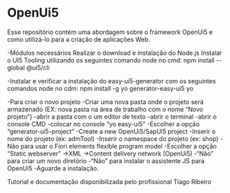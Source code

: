 # OpenUi5
Esse repositório contém uma abordagem sobre o framework OpenUi5 e como utilizá-lo para a criação de aplicações Web.

-Módulos necessários
  Realizar o download e instalação do Node.js
  Instalar o UI5 Tooling utilizando os seguintes comando node no cmd:
  npm install --global @ui5/cli

-Instalar e verificar a instalação  do easy-ui5-generator com os seguintes comandos node no cdm:
  npm install -g yo generator-easy-ui5
  yo

-Para criar o novo projeto
  -Criar uma nova pasta onde o projeto será armazenado (EX: nova pasta na área de trabalho com o nome “Novo projeto”)
  -abrir a pasta com o um editor de texto
  -abrir o terminal
  -abrir o console CMD
  -colocar no console “yo easy-ui5”
  -Escolher a opção “generator-ui5-project”
  -Create a new OpenUi5/SapUi5 project
  -Inserir o nome do projeto (ex: admTool)
  -Inserir o namespace do projeto (ex: shop)
  -Não para usar o Fiori elements flexible program model
  -Escolher a opção “Static webserver"
  ->XML
  ->Content delivery network (OpenUi5)
  -“Não” para criar um novo diretório
  -“Não” para instalar o assistente JS para OpenUi5
  -Aguarde a instalação.
  
Tutorial e documentação disponibilizada pelo profissional Tiago Ribeiro

